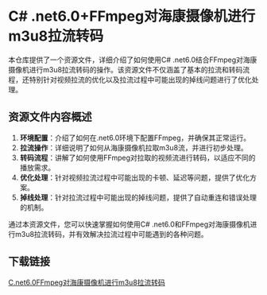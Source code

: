 # C# .net6.0+FFmpeg对海康摄像机进行m3u8拉流转码

本仓库提供了一个资源文件，详细介绍了如何使用C# .net6.0结合FFmpeg对海康摄像机进行m3u8拉流转码的操作。该资源文件不仅涵盖了基本的拉流和转码流程，还特别针对视频拉流的优化以及拉流过程中可能出现的掉线问题进行了优化处理。

## 资源文件内容概述

1. **环境配置**：介绍了如何在.net6.0环境下配置FFmpeg，并确保其正常运行。
2. **拉流操作**：详细说明了如何从海康摄像机拉取m3u8流，并进行初步处理。
3. **转码流程**：讲解了如何使用FFmpeg对拉取的视频流进行转码，以适应不同的播放需求。
4. **优化处理**：针对视频拉流过程中可能出现的卡顿、延迟等问题，提供了优化方案。
5. **掉线处理**：针对拉流过程中可能出现的掉线问题，提供了自动重连和错误处理的机制。

通过本资源文件，您可以快速掌握如何使用C# .net6.0和FFmpeg对海康摄像机进行m3u8拉流转码，并有效解决拉流过程中可能遇到的各种问题。

## 下载链接

[C.net6.0FFmpeg对海康摄像机进行m3u8拉流转码](https://pan.quark.cn/s/2d43e1528556)